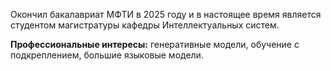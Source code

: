 Окончил бакалавриат МФТИ в 2025 году и в настоящее время является студентом магистратуры кафедры Интеллектуальных систем.

**Профессиональные интересы:** генеративные модели, обучение с подкреплением, большие языковые модели.
